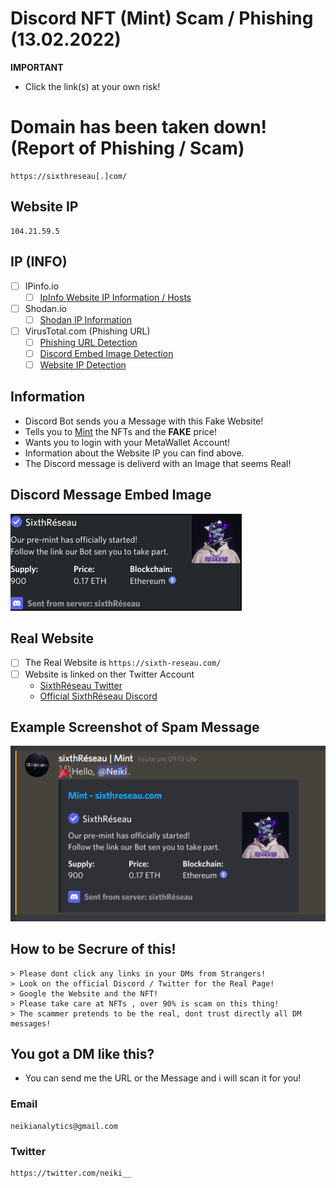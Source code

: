 # Discord NFT (Mint) Scam / Phishing (13.02.2022)

**IMPORTANT**
- Click the link(s) at your own risk!

# Domain has been taken down! (Report of Phishing / Scam)
```
https://sixthreseau[.]com/
```
## Website IP
```
104.21.59.5
```

## IP (INFO)
- [ ] IPinfo.io
    - [ ] [IpInfo Website IP Information / Hosts](https://ipinfo.io/104.21.59.5)

- [ ] Shodan.io
    - [ ] [Shodan IP Information](https://www.shodan.io/host/104.21.59.5)

- [ ] VirusTotal.com (Phishing URL)
    - [ ] [Phishing URL Detection](https://www.virustotal.com/gui/url/3d70daae698939f43cb2918a11fe46c4b55656f042540bf6eebd034da0156e4e?nocache=1)
    - [ ] [Discord Embed Image Detection](https://www.virustotal.com/gui/file/d322fd3a3c800ef2415434df1faa605051fb60e5bfaf246b4ffd7f138cfe2b13?nocache=1)
    - [ ] [Website IP Detection](https://www.virustotal.com/gui/url/4e7c1785c650869061b821eb8d344d20bec15a567afd79d576b3ac80841340ec)
 
## Information
- Discord Bot sends you a Message with this Fake Website!
- Tells you to [Mint](https://101blockchains.com/nft-minting/) the NFTs and the **FAKE** price!
- Wants you to login with your MetaWallet Account!
- Information about the Website IP you can find above.
- The Discord message is deliverd with an Image that seems Real!

## Discord Message Embed Image

![](https://github.com/NeikiDev/NeikiAnalytics/blob/main/screenshots/scrnsht-sixthreseau-embed.png)

## Real Website

- [ ] The Real Website is ```https://sixth-reseau.com/``` 
- [ ] Website is linked on ther Twitter Account
    - [SixthRéseau Twitter](https://twitter.com/SixthReseau/)
    - [Official SixthRéseau Discord](https://discord.gg/reseau)

## Example Screenshot of Spam Message

![](https://github.com/NeikiDev/NeikiAnalytics/blob/main/screenshots/scrnsht-sixthreseau%231.png)


## How to be Secrure of this!

```
> Please dont click any links in your DMs from Strangers!
> Look on the official Discord / Twitter for the Real Page!
> Google the Website and the NFT!
> Please take care at NFTs , over 90% is scam on this thing!
> The scammer pretends to be the real, dont trust directly all DM messages!
```

## You got a DM like this?
- You can send me the URL or the Message and i will scan it for you!

### Email
```
neikianalytics@gmail.com
```

### Twitter
```
https://twitter.com/neiki__
```